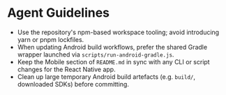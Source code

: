 # Agent Guidelines

- Use the repository's npm-based workspace tooling; avoid introducing yarn or pnpm lockfiles.
- When updating Android build workflows, prefer the shared Gradle wrapper launched via `scripts/run-android-gradle.js`.
- Keep the Mobile section of `README.md` in sync with any CLI or script changes for the React Native app.
- Clean up large temporary Android build artefacts (e.g. `build/`, downloaded SDKs) before committing.
